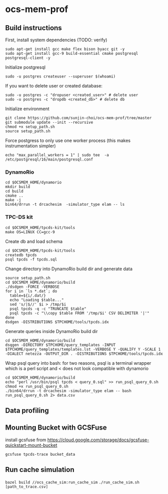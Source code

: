 # ocs-mem-prof

## Build instructions

First, install system dependencies (TODO: verify)
```
sudo apt-get install gcc make flex bison byacc git -y
sudo apt-get install gcc-9 build-essential cmake postgresql postgresql-client -y
```

Initialize postgresql
```
sudo -u postgres createuser --superuser $(whoami)
```

If you want to delete user or created database:
```
sudo -u postgres -c "dropuser <created_user>" # delete user
sudo -u postgres -c "dropdb <created_db>" # delete db
```

Initialize environment
```
git clone https://github.com/sunjin-choi/ocs-mem-prof/tree/master
git submodule update --init --recursive
chmod +x setup_path.sh
source setup_path.sh
```

Force postgress to only use one worker process (this makes instrumentation simpler)
```
echo "max_parallel_workers = 1" | sudo tee  -a /etc/postgresql/16/main/postgresql.conf
```

### DynamoRio
```
cd $OCSMEM_HOME/dynamorio
mkdir build
cd build
cmake ..
make -j
bin64/drrun -t drcachesim  -simulator_type elam -- ls
```

### TPC-DS kit
```
cd $OCSMEM_HOME/tpcds-kit/tools
make OS=LINUX CC=gcc-9
```

Create db and load schema
```
cd $OCSMEM_HOME/tpcds-kit/tools
createdb tpcds
psql tpcds -f tpcds.sql
```

Change directory into DynamoRio build dir and generate data
```
source setup_path.sh
cd $OCSMEM_HOME/dynamorio/build
./dsdgen -FORCE -VERBOSE
for i in `ls *.dat`; do
  table=${i/.dat/}
  echo "Loading $table..."
  sed 's/|$//' $i > /tmp/$i
  psql tpcds -q -c "TRUNCATE $table"
  psql tpcds -c "\\copy $table FROM '/tmp/$i' CSV DELIMITER '|'"
done
dsdgen -DISTRIBUTIONS $TPCHOME/tools/tpcds.idx
```

Generate queries inside DynamoRio build dir
```
cd $OCSMEM_HOME/dynamorio/build
dsqgen -DIRECTORY $TPCHOME/query_templates -INPUT $TPCHOME/query_templates/templates.lst -VERBOSE Y -QUALIFY Y -SCALE 1 -DIALECT netezza -OUTPUT_DIR . -DISTRIBUTIONS $TPCHOME/tools/tpcds.idx
```

Wrap psql query into bash: for two reasons, psql is a terminal wrapper which is a perl script and < does not look compatible with dynamorio
```
cd $OCSMEM_HOME/dynamorio/build
echo "perl /usr/bin/psql tpcds < query_0.sql" >> run_psql_query_0.sh
chmod +x run_psql_query_0.sh
./bin64/drrun -t drcachesim -simulator_type elam -- bash run_psql_query_0.sh 2> data.csv
```


## Data profiling

## Mounting Bucket with GCSFuse
install gcsfuse from https://cloud.google.com/storage/docs/gcsfuse-quickstart-mount-bucket
```
gcsfuse tpcds-trace bucket_data
```

## Run cache simulation
`bazel build //ocs_cache_sim:run_cache_sim`
`./run_cache_sim.sh [path_to_trace.csv]`
